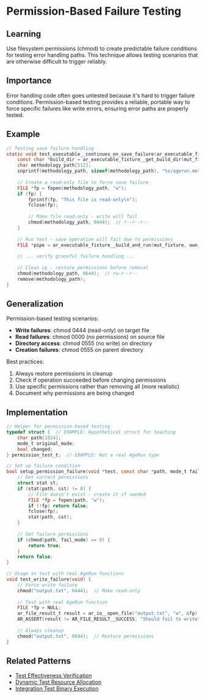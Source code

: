 # Permission-Based Failure Testing

## Learning
Use filesystem permissions (chmod) to create predictable failure conditions for testing error handling paths. This technique allows testing scenarios that are otherwise difficult to trigger reliably.

## Importance
Error handling code often goes untested because it's hard to trigger failure conditions. Permission-based testing provides a reliable, portable way to force specific failures like write errors, ensuring error paths are properly tested.

## Example
```c
// Testing save failure handling
static void test_executable__continues_on_save_failure(ar_executable_fixture_t *mut_fixture) {
    const char *build_dir = ar_executable_fixture__get_build_dir(mut_fixture);
    char methodology_path[512];
    snprintf(methodology_path, sizeof(methodology_path), "%s/agerun.methodology", build_dir);
    
    // Create a read-only file to force save failure
    FILE *fp = fopen(methodology_path, "w");
    if (fp) {
        fprintf(fp, "This file is read-only\n");
        fclose(fp);
        
        // Make file read-only - write will fail
        chmod(methodology_path, 0444);  // r--r--r--
    }
    
    // Run test - save operation will fail due to permissions
    FILE *pipe = ar_executable_fixture__build_and_run(mut_fixture, own_methods_dir);
    
    // ... verify graceful failure handling ...
    
    // Clean up - restore permissions before removal
    chmod(methodology_path, 0644);  // rw-r--r--
    remove(methodology_path);
}
```

## Generalization
Permission-based testing scenarios:
- **Write failures**: chmod 0444 (read-only) on target file
- **Read failures**: chmod 0000 (no permissions) on source file  
- **Directory access**: chmod 0555 (no write) on directory
- **Creation failures**: chmod 0555 on parent directory

Best practices:
1. Always restore permissions in cleanup
2. Check if operation succeeded before changing permissions
3. Use specific permissions rather than removing all (more realistic)
4. Document why permissions are being changed

## Implementation
```c
// Helper for permission-based testing
typedef struct {  // EXAMPLE: Hypothetical struct for teaching
    char path[1024];
    mode_t original_mode;
    bool changed;
} permission_test_t;  // EXAMPLE: Not a real AgeRun type

// Set up failure condition
bool setup_permission_failure(void *test, const char *path, mode_t fail_mode) {  // EXAMPLE: Simplified
    // Get current permissions
    struct stat st;
    if (stat(path, &st) != 0) {
        // File doesn't exist - create it if needed
        FILE *fp = fopen(path, "w");
        if (!fp) return false;
        fclose(fp);
        stat(path, &st);
    }
    
    // Set failure permissions
    if (chmod(path, fail_mode) == 0) {
        return true;
    }
    return false;
}

// Usage in test with real AgeRun functions
void test_write_failure(void) {
    // Force write failure
    chmod("output.txt", 0444);  // Make read-only
    
    // Test with real AgeRun function
    FILE *fp = NULL;
    ar_file_result_t result = ar_io__open_file("output.txt", "w", &fp);
    AR_ASSERT(result != AR_FILE_RESULT__SUCCESS, "Should fail to write");
    
    // Always cleanup
    chmod("output.txt", 0644);  // Restore permissions
}
```

## Related Patterns
- [Test Effectiveness Verification](test-effectiveness-verification.md)
- [Dynamic Test Resource Allocation](dynamic-test-resource-allocation.md)
- [Integration Test Binary Execution](integration-test-binary-execution.md)